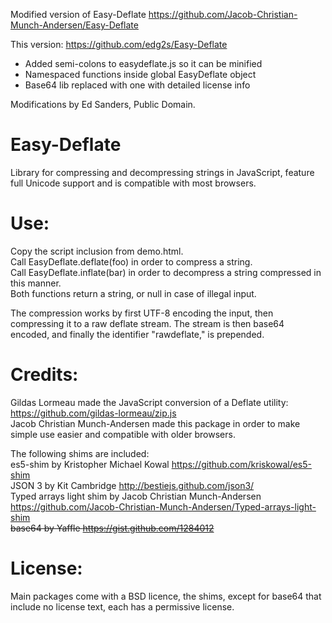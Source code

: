 Modified version of Easy-Deflate https://github.com/Jacob-Christian-Munch-Andersen/Easy-Deflate

This version: https://github.com/edg2s/Easy-Deflate

* Added semi-colons to easydeflate.js so it can be minified
* Namespaced functions inside global EasyDeflate object
* Base64 lib replaced with one with detailed license info

Modifications by Ed Sanders, Public Domain.

Easy-Deflate
============

Library for compressing and decompressing strings in JavaScript, feature full Unicode support and is compatible with most browsers.

Use:
====
Copy the script inclusion from demo.html.<br>
Call EasyDeflate.deflate(foo) in order to compress a string.<br>
Call EasyDeflate.inflate(bar) in order to decompress a string compressed in this manner.<br>
Both functions return a string, or null in case of illegal input.

The compression works by first UTF-8 encoding the input, then compressing it to a raw deflate stream. The stream is then base64 encoded, and finally the identifier "rawdeflate," is prepended.

Credits:
========
Gildas Lormeau made the JavaScript conversion of a Deflate utility: https://github.com/gildas-lormeau/zip.js<br>
Jacob Christian Munch-Andersen made this package in order to make simple use easier and compatible with older browsers.

The following shims are included:<br>
es5-shim by Kristopher Michael Kowal https://github.com/kriskowal/es5-shim<br>
JSON 3 by Kit Cambridge http://bestiejs.github.com/json3/<br>
Typed arrays light shim by Jacob Christian Munch-Andersen https://github.com/Jacob-Christian-Munch-Andersen/Typed-arrays-light-shim<br>
<s>base64 by Yaffle https://gist.github.com/1284012</s>

License:
========
Main packages come with a BSD licence, the shims, except for base64 that include no license text, each has a permissive license.
